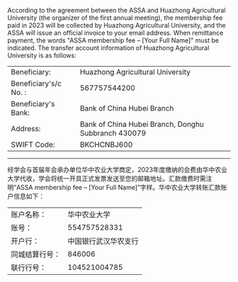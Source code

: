 According to the agreement between the ASSA and Huazhong Agricultural University (the organizer of the first annual meeting), the membership fee paid in 2023 will be collected by Huazhong Agricultural University, and the ASSA will issue an official invoice to your email address. When remittance payment, the words "ASSA membership fee – [Your Full Name]" must be indicated. The transfer account information of Huazhong Agricultural University is as follows:

<table>
    <tbody>
        <tr>
            <td>Beneficiary: </td>
            <td>Huazhong Agricultural University</td>
        </tr>
        <tr>
            <td>Beneficiary's/c No. : </td>
            <td>567757544200</td>
        </tr>
        <tr>
            <td>Beneficiary's Bank: </td>
            <td>Bank of China Hubei Branch</td>
        </tr>
        <tr>
            <td>Address: </td>
            <td>Bank of China Hubei Branch, Donghu Subbranch 430079</td>
        </tr>
        <tr>
            <td>SWIFT Code: </td>
            <td>BKCHCNBJ600</td>
        </tr>
    </tbody>
</table>

<hr>

经学会与首届年会承办单位华中农业大学商定，2023年度缴纳的会费由华中农业大学代收，学会将统一开具正式发票发送至您的邮箱地址。汇款缴费时需注明“ASSA membership fee – [Your Full Name]”字样。华中农业大学转账汇款账户信息如下：

<table>
    <tbody>
        <tr>
            <td>账户名称：</td>
            <td>华中农业大学</td>
        </tr>
        <tr>
            <td>账号：</td>
            <td>554757528331</td>
        </tr>
        <tr>
            <td>开户行：</td>
            <td>中国银行武汉华农支行</td>
        </tr>
        <tr>
            <td>同城结算行号：</td>
            <td>846006</td>
        </tr>
        <tr>
            <td>联行行号：</td>
            <td>104521004785</td>
        </tr>
    </tbody>
</table>